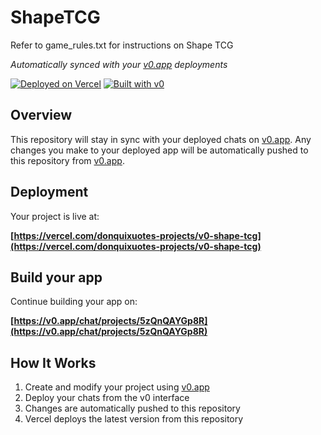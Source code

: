 # ShapeTCG
Refer to game_rules.txt for instructions on Shape TCG

*Automatically synced with your [v0.app](https://v0.app) deployments*

[![Deployed on Vercel](https://img.shields.io/badge/Deployed%20on-Vercel-black?style=for-the-badge&logo=vercel)](https://vercel.com/donquixuotes-projects/v0-shape-tcg)
[![Built with v0](https://img.shields.io/badge/Built%20with-v0.app-black?style=for-the-badge)](https://v0.app/chat/projects/5zQnQAYGp8R)

## Overview

This repository will stay in sync with your deployed chats on [v0.app](https://v0.app).
Any changes you make to your deployed app will be automatically pushed to this repository from [v0.app](https://v0.app).

## Deployment

Your project is live at:

**[https://vercel.com/donquixuotes-projects/v0-shape-tcg](https://vercel.com/donquixuotes-projects/v0-shape-tcg)**

## Build your app

Continue building your app on:

**[https://v0.app/chat/projects/5zQnQAYGp8R](https://v0.app/chat/projects/5zQnQAYGp8R)**

## How It Works

1. Create and modify your project using [v0.app](https://v0.app)
2. Deploy your chats from the v0 interface
3. Changes are automatically pushed to this repository
4. Vercel deploys the latest version from this repository
